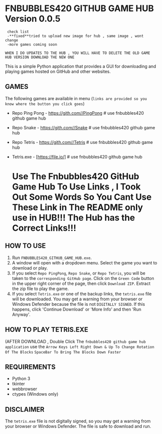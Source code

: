 # FNBUBBLES420 GITHUB GAME HUB Version 0.0.5 
     check list
     -**fixed**tried to upload new image for hub , same image , wont change
     -more games coming soon 
     

`WHEN I DO UPDATES TO THE HUB , YOU WILL HAVE TO DELETE THE OLD GAME HUB VERSION DOWNLOAD THE NEW ONE`
               
This is a simple Python application that provides a GUI for downloading and playing games hosted on GitHub and other websites.

## GAMES

The following games are available in menu (`links are provided so you know where the button you click goes`)

- Repo Ping Pong - https://gith.com//PingPong # use fnbubbles420 github game hub
- Repo Snake - https://gith.com//Snake # use fnbubbles420 github game hub
- Repo Tetris - https://gith.com//Tetris # use fnbubbles420 github game hub
- Tetris.exe - [https://file.io/] # use fnbubbles420 github game hub

  # Use The Fnbubbles420 GitHub Game Hub To Use Links , I Took Out Some Words So You Cant Use These Link in The README only use in HUB!!! The Hub has the Correct Links!!!

## HOW TO USE

1. Run `FNBUBBLES420_GITHUB_GAME_HUB.exe`.
2. A window will open with a dropdown menu. Select the game you want to download or play.
3. If you select `Repo PingPong`, `Repo Snake`, or `Repo Tetris`, you will be taken to the `corresponding GitHub page`. Click on the `Green Code` button in the upper right corner of the page, then click `Download ZIP`. Extract the zip file to play the game.
4. If you select `Tetris.exe` or one of the backup links, the `tetris.exe` file will be downloaded. You may get a warning from your browser or Windows Defender because the file is not `DIGITALLY SIGNED`. If this happens, click 'Continue Download' or 'More Info' and then 'Run Anyway'.

## HOW TO PLAY TETRIS.EXE 
 (AFTER DOWNLOAD , Double Click The `fnbubbles420 github game hub application` 
   use the `Arrow Keys Left Right Down & Up To Change Rotation Of The Blocks`
                   `SpaceBar To Bring The Blocks Down Faster`

## REQUIREMENTS

- Python 3
- tkinter
- webbrowser
- ctypes (Windows only)

## DISCLAIMER

The `tetris.exe` file is not digitally signed, so you may get a warning from your browser or Windows Defender. The file is safe to download and run.
